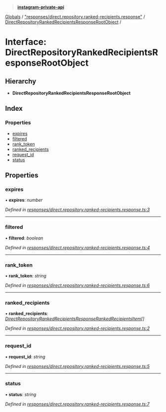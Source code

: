 > **[instagram-private-api](../README.md)**

[Globals](../README.md) / ["responses/direct.repository.ranked-recipients.response"](../modules/_responses_direct_repository_ranked_recipients_response_.md) / [DirectRepositoryRankedRecipientsResponseRootObject](_responses_direct_repository_ranked_recipients_response_.directrepositoryrankedrecipientsresponserootobject.md) /

# Interface: DirectRepositoryRankedRecipientsResponseRootObject

## Hierarchy

* **DirectRepositoryRankedRecipientsResponseRootObject**

## Index

### Properties

* [expires](_responses_direct_repository_ranked_recipients_response_.directrepositoryrankedrecipientsresponserootobject.md#expires)
* [filtered](_responses_direct_repository_ranked_recipients_response_.directrepositoryrankedrecipientsresponserootobject.md#filtered)
* [rank_token](_responses_direct_repository_ranked_recipients_response_.directrepositoryrankedrecipientsresponserootobject.md#rank_token)
* [ranked_recipients](_responses_direct_repository_ranked_recipients_response_.directrepositoryrankedrecipientsresponserootobject.md#ranked_recipients)
* [request_id](_responses_direct_repository_ranked_recipients_response_.directrepositoryrankedrecipientsresponserootobject.md#request_id)
* [status](_responses_direct_repository_ranked_recipients_response_.directrepositoryrankedrecipientsresponserootobject.md#status)

## Properties

###  expires

• **expires**: *number*

*Defined in [responses/direct.repository.ranked-recipients.response.ts:3](https://github.com/dilame/instagram-private-api/blob/173bc62/src/responses/direct.repository.ranked-recipients.response.ts#L3)*

___

###  filtered

• **filtered**: *boolean*

*Defined in [responses/direct.repository.ranked-recipients.response.ts:4](https://github.com/dilame/instagram-private-api/blob/173bc62/src/responses/direct.repository.ranked-recipients.response.ts#L4)*

___

###  rank_token

• **rank_token**: *string*

*Defined in [responses/direct.repository.ranked-recipients.response.ts:6](https://github.com/dilame/instagram-private-api/blob/173bc62/src/responses/direct.repository.ranked-recipients.response.ts#L6)*

___

###  ranked_recipients

• **ranked_recipients**: *[DirectRepositoryRankedRecipientsResponseRankedRecipientsItem](_responses_direct_repository_ranked_recipients_response_.directrepositoryrankedrecipientsresponserankedrecipientsitem.md)[]*

*Defined in [responses/direct.repository.ranked-recipients.response.ts:2](https://github.com/dilame/instagram-private-api/blob/173bc62/src/responses/direct.repository.ranked-recipients.response.ts#L2)*

___

###  request_id

• **request_id**: *string*

*Defined in [responses/direct.repository.ranked-recipients.response.ts:5](https://github.com/dilame/instagram-private-api/blob/173bc62/src/responses/direct.repository.ranked-recipients.response.ts#L5)*

___

###  status

• **status**: *string*

*Defined in [responses/direct.repository.ranked-recipients.response.ts:7](https://github.com/dilame/instagram-private-api/blob/173bc62/src/responses/direct.repository.ranked-recipients.response.ts#L7)*